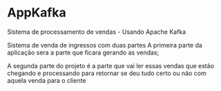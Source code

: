 # AppKafka

Sistema de processamento de vendas - Usando Apache Kafka

Sistema de venda de ingressos com duas partes
A primeira parte da aplicação sera a parte que ficara gerando as vendas;

A segunda parte do projeto é a parte que vai ler essas vendas que estão chegando e processando para retornar se deu tudo certo ou não com aquela venda para o cliente
